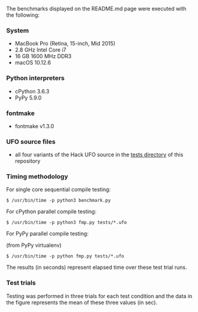 The benchmarks displayed on the README.md page were executed with the following:

### System

- MacBook Pro (Retina, 15-inch, Mid 2015)
- 2.8 GHz Intel Core i7
- 16 GB 1600 MHz DDR3
- macOS 10.12.6


### Python interpreters

- cPython 3.6.3
- PyPy 5.9.0


### fontmake

- fontmake v1.3.0


### UFO source files

- all four variants of the Hack UFO source in the [tests directory](tests) of this repository


### Timing methodology

For single core sequential compile testing:

```
$ /usr/bin/time -p python3 benchmark.py
```

For cPython parallel compile testing:

```
$ /usr/bin/time -p python3 fmp.py tests/*.ufo
```


For PyPy parallel compile testing:

(from PyPy virtualenv)

```
$ /usr/bin/time -p python fmp.py tests/*.ufo
```

The results (in seconds) represent elapsed time over these test trial runs.

### Test trials

Testing was performed in three trials for each test condition and the data in the figure represents the mean of these three values (in sec).

